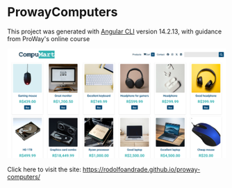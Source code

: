 # ProwayComputers

This project was generated with [Angular CLI](https://github.com/angular/angular-cli) version 14.2.13, with guidance from ProWay's online course

![alt text](screenshot.png)

Click here to visit the site: https://rodolfoandrade.github.io/proway-computers/
